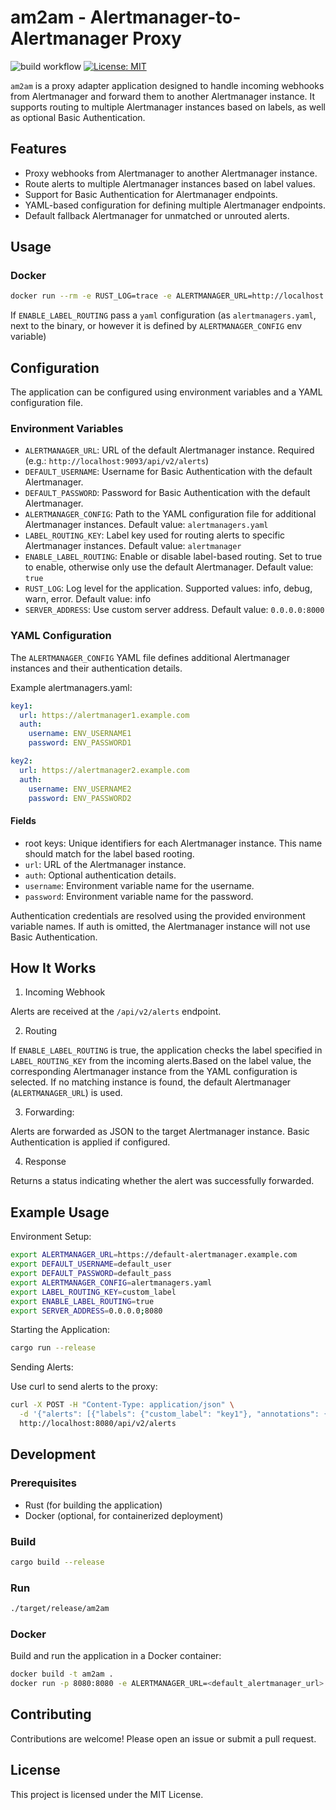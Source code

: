# am2am - Alertmanager-to-Alertmanager Proxy

![build workflow](https://github.com/opsplane-services/am2am/actions/workflows/ci.yml/badge.svg)
[![License: MIT](https://img.shields.io/badge/License-MIT-yellow.svg)](https://opensource.org/licenses/MIT)

`am2am` is a proxy adapter application designed to handle incoming webhooks from Alertmanager and forward them to another Alertmanager instance. It supports routing to multiple Alertmanager instances based on labels, as well as optional Basic Authentication.

## Features

- Proxy webhooks from Alertmanager to another Alertmanager instance.
- Route alerts to multiple Alertmanager instances based on label values.
- Support for Basic Authentication for Alertmanager endpoints.
- YAML-based configuration for defining multiple Alertmanager endpoints.
- Default fallback Alertmanager for unmatched or unrouted alerts.

## Usage

### Docker

```bash
docker run --rm -e RUST_LOG=trace -e ALERTMANAGER_URL=http://localhost:9093/api/v2/alerts  ghcr.io/opsplane-services/am2am:latest
```

If `ENABLE_LABEL_ROUTING` pass a `yaml` configuration (as `alertmanagers.yaml`, next to the binary, or however it is defined by `ALERTMANAGER_CONFIG` env variable)

## Configuration

The application can be configured using environment variables and a YAML configuration file.

### Environment Variables

- `ALERTMANAGER_URL`: URL of the default Alertmanager instance. Required (e.g.: `http://localhost:9093/api/v2/alerts`)
- `DEFAULT_USERNAME`: Username for Basic Authentication with the default Alertmanager.
- `DEFAULT_PASSWORD`: Password for Basic Authentication with the default Alertmanager.
- `ALERTMANAGER_CONFIG`: Path to the YAML configuration file for additional Alertmanager instances.	Default value: `alertmanagers.yaml`
- `LABEL_ROUTING_KEY`: Label key used for routing alerts to specific Alertmanager instances. Default value: `alertmanager`
- `ENABLE_LABEL_ROUTING`: Enable or disable label-based routing. Set to true to enable, otherwise only use the default Alertmanager. Default value: `true`
- `RUST_LOG`: Log level for the application. Supported values: info, debug, warn, error. Default value: info
- `SERVER_ADDRESS`: Use custom server address. Default value: `0.0.0.0:8000`

### YAML Configuration
The `ALERTMANAGER_CONFIG` YAML file defines additional Alertmanager instances and their authentication details.

Example alertmanagers.yaml:

```yaml
key1:
  url: https://alertmanager1.example.com
  auth:
    username: ENV_USERNAME1
    password: ENV_PASSWORD1

key2:
  url: https://alertmanager2.example.com
  auth:
    username: ENV_USERNAME2
    password: ENV_PASSWORD2
```
#### Fields

- root keys: Unique identifiers for each Alertmanager instance. This name should match for the label based rooting.
- `url`: URL of the Alertmanager instance.
- `auth`: Optional authentication details.
- `username`: Environment variable name for the username.
- `password`: Environment variable name for the password.

Authentication credentials are resolved using the provided environment variable names. If auth is omitted, the Alertmanager instance will not use Basic Authentication.

## How It Works

1. Incoming Webhook 

Alerts are received at the `/api/v2/alerts` endpoint.

2. Routing

If `ENABLE_LABEL_ROUTING` is true, the application checks the label specified in `LABEL_ROUTING_KEY` from the incoming alerts.Based on the label value, the corresponding Alertmanager instance from the YAML configuration is selected.
If no matching instance is found, the default Alertmanager (`ALERTMANAGER_URL`) is used.

3. Forwarding:

Alerts are forwarded as JSON to the target Alertmanager instance.
Basic Authentication is applied if configured.

4. Response

Returns a status indicating whether the alert was successfully forwarded.

## Example Usage

Environment Setup:

```bash
export ALERTMANAGER_URL=https://default-alertmanager.example.com
export DEFAULT_USERNAME=default_user
export DEFAULT_PASSWORD=default_pass
export ALERTMANAGER_CONFIG=alertmanagers.yaml
export LABEL_ROUTING_KEY=custom_label
export ENABLE_LABEL_ROUTING=true
export SERVER_ADDRESS=0.0.0.0;8080
```

Starting the Application:

```bash
cargo run --release
```

Sending Alerts:

Use curl to send alerts to the proxy:

```bash
curl -X POST -H "Content-Type: application/json" \
  -d '{"alerts": [{"labels": {"custom_label": "key1"}, "annotations": {"summary": "Test alert"}}]}' \
  http://localhost:8080/api/v2/alerts
```

## Development

### Prerequisites

- Rust (for building the application)
- Docker (optional, for containerized deployment)

### Build

```bash
cargo build --release
```
### Run

```bash
./target/release/am2am
```

### Docker

Build and run the application in a Docker container:

```bash
docker build -t am2am .
docker run -p 8080:8080 -e ALERTMANAGER_URL=<default_alertmanager_url> am2am
```

## Contributing

Contributions are welcome! Please open an issue or submit a pull request.

## License

This project is licensed under the MIT License.
